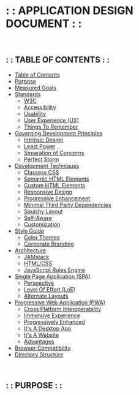 <h1 id="add">: : APPLICATION DESIGN DOCUMENT : :</h1>

<br />

<h2 id="toc">: : TABLE OF CONTENTS : :</h2>

* [Table of Contents](#toc)
* [Purpose](#purpose)
* [Measured Goals](#measured-goals)
* [Standards](#standards)
  * [W3C](#w3c)
  * [Accessibility](#accessibility)
  * [Usability](#usability)
  * [User Experience (UX)](#user-experience)
  * [Things To Remember](#things-to-remember)
* [Governing Development Principles](#governing-development-principles)
  * [Intrinsic Design](#intrinsic-design)
  * [Least Power](#least-power)
  * [Separation of Concerns](#separaton-of-concerns)
  * [Perfect Storm](#perfect-storm)
* [Development Techniques](#development-techniques)
  * [Classess CSS](#classless-css)
  * [Semantic HTML Elements](#semantic-html-elements)
  * [Custom HTML Elements](#custom-html-elements)
  * [Responsive Design](#responsive-design)
  * [Progressive Enhancement](#progressive-enhancement)
  * [Minimal Third Party Dependencies](#minimal-third-party-dependencies)
  * [Squishy Layout](#squishy-layout)
  * [Self-Aware](#self-aware)
  * [Customization](#customization)
* [Style Guide](#style-guide)
  * [Color Themes](#color-themes)
  * [Corporate Branding](#corporate-branding)
* [Architecture](#architecture)
  * [JAMstack](#jamstack)
  * [HTML/CSS](#html-css)
  * [JavaScript Rules Engine](#javascript-rules-engine)
* [Single Page Application (SPA)](#single-page-application)
  * [Perspective](#perspective)
  * [Level Of Effort (LoE)](#loe)
  * [Alternate Layouts](#alternate-layouts)
* [Progressive Web Application (PWA)](#pwa)
  * [Cross Platform Interoperability](#cross-platform-interoperability)
  * [Immersive Experience](#immersive-experience)
  * [Progressively Enhanced](#progressively-enhanced)
  * [It's A Desktop App](#its-a-desktop-app)
  * [It's A Website](#its-a-website)
  * [Advantages](#advantages)
* [Browser Compatibility](#browser-compatibility)
* [Directory Structure](#directory-structure)

<br />

<h2 id="purpose">: : PURPOSE : :</h2>
